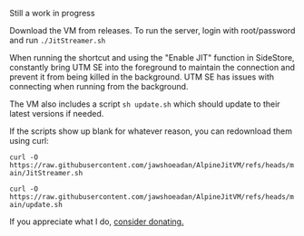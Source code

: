 Still a work in progress

Download the VM from releases. To run the server, login with root/password and run `./JitStreamer.sh`

When running the shortcut and using the "Enable JIT" function in SideStore, constantly bring UTM SE into the foreground to maintain the connection and prevent it from being killed in the background. UTM SE has issues with connecting when running from the background.

The VM also includes a script `sh update.sh` which should update to their latest versions if needed.

If the scripts show up blank for whatever reason, you can redownload them using curl:

`curl -O https://raw.githubusercontent.com/jawshoeadan/AlpineJitVM/refs/heads/main/JitStreamer.sh`

`curl -O https://raw.githubusercontent.com/jawshoeadan/AlpineJitVM/refs/heads/main/update.sh`

If you appreciate what I do, [consider donating.](https://buymeacoffee.com/jawshoeadan)
